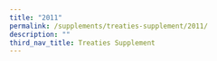```yaml
---
title: "2011"
permalink: /supplements/treaties-supplement/2011/
description: ""
third_nav_title: Treaties Supplement
---
```

